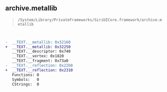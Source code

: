 ## archive.metallib

> `/System/Library/PrivateFrameworks/SiriUICore.framework/archive.metallib`

```diff

 
-  __TEXT.__metallib: 0x32160
+  __TEXT.__metallib: 0x32250
   __TEXT.__descriptor: 0x740
   __TEXT.__vertex: 0x1820
   __TEXT.__fragment: 0x73a0
-  __TEXT.__reflection: 0x22b0
+  __TEXT.__reflection: 0x2310
   Functions: 0
   Symbols:   0
   CStrings:  0

```
